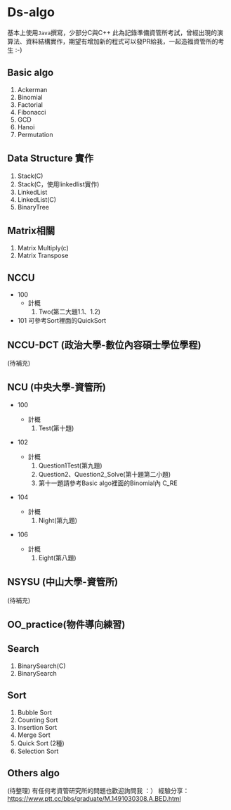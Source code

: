 # Ds-algo
基本上使用`Java`撰寫，少部分C與C++
此為記錄準備資管所考試，曾經出現的演算法、資料結構實作，期望有增加新的程式可以發PR給我，一起造福資管所的考生 :-)

## Basic algo
1. Ackerman   
2. Binomial   
3. Factorial  
4. Fibonacci   
5. GCD        
6. Hanoi       
7. Permutation

## Data Structure 實作
1. Stack(C)
2. Stack(C，使用linkedlist實作)
3. LinkedList
4. LinkedList(C)
5. BinaryTree

## Matrix相關
1. Matrix Multiply(c)
2. Matrix Transpose

## NCCU
- 100
    * 計概
        1. Two(第二大題1.1、1.2)
- 101
    可參考Sort裡面的QuickSort


## NCCU-DCT (政治大學-數位內容碩士學位學程)
(待補充)

## NCU (中央大學-資管所)
- 100
    * 計概
        1. Test(第十題)
- 102
    * 計概
        1. Question1Test(第九題)
        2. Question2、Question2_Solve(第十題第二小題)
        3. 第十一題請參考Basic algo裡面的Binomial內 C_RE
- 104
    * 計概
        1. Night(第九題)

- 106
    * 計概
        1. Eight(第八題)

## NSYSU (中山大學-資管所)
(待補充)

## OO_practice(物件導向練習)

## Search
1. BinarySearch(C)
2. BinarySearch

## Sort
1. Bubble Sort
2. Counting Sort
3. Insertion Sort
4. Merge Sort
5. Quick Sort (2種)
6. Selection Sort

## Others algo
(待整理)
有任何考資管研究所的問題也歡迎詢問我 ：）
經驗分享：https://www.ptt.cc/bbs/graduate/M.1491030308.A.BED.html

